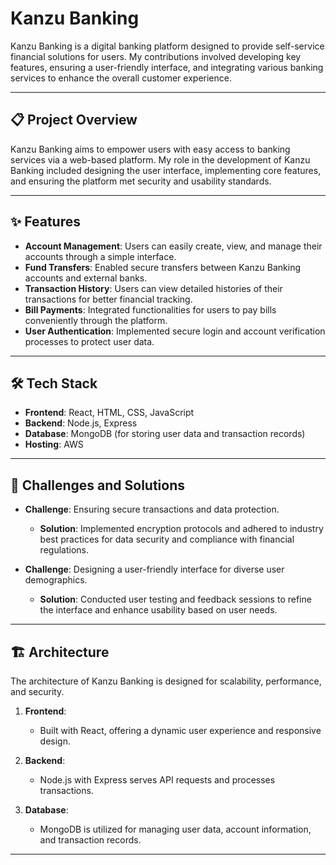# Kanzu Banking

Kanzu Banking is a digital banking platform designed to provide self-service financial solutions for users. My contributions involved developing key features, ensuring a user-friendly interface, and integrating various banking services to enhance the overall customer experience.

---

## 📋 Project Overview

Kanzu Banking aims to empower users with easy access to banking services via a web-based platform. My role in the development of Kanzu Banking included designing the user interface, implementing core features, and ensuring the platform met security and usability standards.

---

## ✨ Features

- **Account Management**: Users can easily create, view, and manage their accounts through a simple interface.
- **Fund Transfers**: Enabled secure transfers between Kanzu Banking accounts and external banks.
- **Transaction History**: Users can view detailed histories of their transactions for better financial tracking.
- **Bill Payments**: Integrated functionalities for users to pay bills conveniently through the platform.
- **User Authentication**: Implemented secure login and account verification processes to protect user data.

---

## 🛠️ Tech Stack

- **Frontend**: React, HTML, CSS, JavaScript
- **Backend**: Node.js, Express
- **Database**: MongoDB (for storing user data and transaction records)
- **Hosting**: AWS

---

## 🚧 Challenges and Solutions

- **Challenge**: Ensuring secure transactions and data protection.
  - **Solution**: Implemented encryption protocols and adhered to industry best practices for data security and compliance with financial regulations.

- **Challenge**: Designing a user-friendly interface for diverse user demographics.
  - **Solution**: Conducted user testing and feedback sessions to refine the interface and enhance usability based on user needs.

---

## 🏗️ Architecture

The architecture of Kanzu Banking is designed for scalability, performance, and security.

1. **Frontend**:
   - Built with React, offering a dynamic user experience and responsive design.

2. **Backend**:
   - Node.js with Express serves API requests and processes transactions.

3. **Database**:
   - MongoDB is utilized for managing user data, account information, and transaction records.

---

<!-- Explore the Kanzu Banking APP: 

**[Google Play](https://play.google.com/store/apps/details?id=com.mtnuganda.mtnpulse)** -->


<!-- 1. **[Interactive Web Demo (Hosted on Heroku)](https://your-heroku-app-link.com)** - A full-featured web version of the MTN Pulse App where you can explore features like data bundle purchases, promotional content, and in-app notifications.
   
2. **[Static Demo (GitHub Pages)](https://trishkedi.github.io/mtn-pulse-demo)** - A frontend-only version with mock data for a secure yet realistic experience.

3. **[Figma Prototype](https://www.figma.com/proto/your-prototype-link)** - Click through the app screens to explore the UI and see how the app flows from feature to feature.

4. **[Mobile APK Download](https://your-firebase-link.com)** - Test the app directly on your Android device (Demo version with limited features).

> **Note**: The demo versions use mocked data to simulate a real user experience without affecting live systems or user data. -->

<!-- > **Note**: Users can register and access various banking services conveniently through the Kanzu Banking platform. -->
